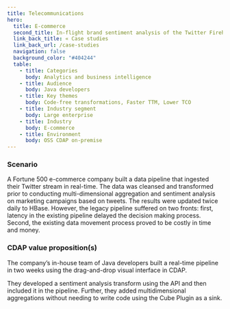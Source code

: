 ```yaml
---
title: Telecommunications
hero:
  title: E-commerce
  second_title: In-flight brand sentiment analysis of the Twitter Firehose
  link_back_title: « Case studies
  link_back_url: /case-studies
  navigation: false
  background_color: "#404244"
  table:
    - title: Categories
      body: Analytics and business intelligence
    - title: Audience
      body: Java developers
    - title: Key themes
      body: Code-free transformations, Faster TTM, Lower TCO
    - title: Industry segment
      body: Large enterprise
    - title: Industry
      body: E-commerce
    - title: Environment
      body: OSS CDAP on-premise
---
```


### Scenario

A Fortune 500 e-commerce company built a data pipeline that ingested their Twitter stream in real-time. 
The data was cleansed and transformed prior to conducting multi-dimensional aggregation and sentiment 
analysis on marketing campaigns based on tweets. The results were updated twice daily to HBase. However, 
the legacy pipeline suffered on two fronts: first, latency in the existing pipeline delayed the decision 
making process. Second, the existing data movement process proved to be costly in time and money.

### CDAP value proposition(s)

The company’s in-house team of Java developers built a real-time pipeline in two weeks using the drag-and-drop visual interface in CDAP.

They developed a sentiment analysis transform using the API and then included it in the pipeline. Further, they added multidimensional 
aggregations without needing to write code using the Cube Plugin as a sink.